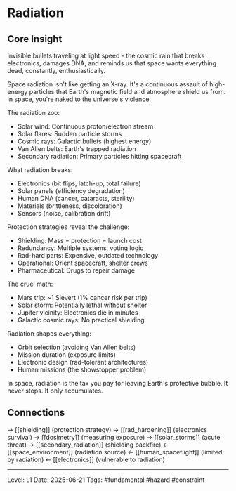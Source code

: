 # Radiation

## Core Insight
Invisible bullets traveling at light speed - the cosmic rain that breaks electronics, damages DNA, and reminds us that space wants everything dead, constantly, enthusiastically.

Space radiation isn't like getting an X-ray. It's a continuous assault of high-energy particles that Earth's magnetic field and atmosphere shield us from. In space, you're naked to the universe's violence.

The radiation zoo:
- Solar wind: Continuous proton/electron stream
- Solar flares: Sudden particle storms
- Cosmic rays: Galactic bullets (highest energy)
- Van Allen belts: Earth's trapped radiation
- Secondary radiation: Primary particles hitting spacecraft

What radiation breaks:
- Electronics (bit flips, latch-up, total failure)
- Solar panels (efficiency degradation)
- Human DNA (cancer, cataracts, sterility)
- Materials (brittleness, discoloration)
- Sensors (noise, calibration drift)

Protection strategies reveal the challenge:
- Shielding: Mass = protection = launch cost
- Redundancy: Multiple systems, voting logic
- Rad-hard parts: Expensive, outdated technology
- Operational: Orient spacecraft, shelter crews
- Pharmaceutical: Drugs to repair damage

The cruel math:
- Mars trip: ~1 Sievert (1% cancer risk per trip)
- Solar storm: Potentially lethal without shelter
- Jupiter vicinity: Electronics die in minutes
- Galactic cosmic rays: No practical shielding

Radiation shapes everything:
- Orbit selection (avoiding Van Allen belts)
- Mission duration (exposure limits)
- Electronic design (rad-tolerant architectures)
- Human missions (the showstopper problem)

In space, radiation is the tax you pay for leaving Earth's protective bubble. It never stops. It only accumulates.

## Connections
→ [[shielding]] (protection strategy)
→ [[rad_hardening]] (electronics survival)
→ [[dosimetry]] (measuring exposure)
→ [[solar_storms]] (acute threat)
→ [[secondary_radiation]] (shielding backfire)
← [[space_environment]] (radiation source)
← [[human_spaceflight]] (limited by radiation)
← [[electronics]] (vulnerable to radiation)

---
Level: L1
Date: 2025-06-21
Tags: #fundamental #hazard #constraint